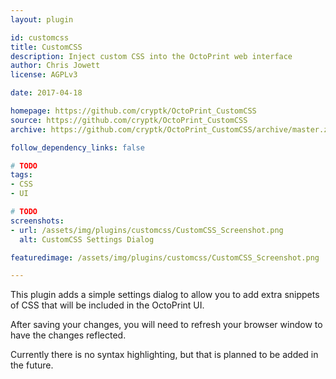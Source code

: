 ```yaml
---
layout: plugin

id: customcss
title: CustomCSS
description: Inject custom CSS into the OctoPrint web interface
author: Chris Jowett
license: AGPLv3

date: 2017-04-18

homepage: https://github.com/cryptk/OctoPrint_CustomCSS
source: https://github.com/cryptk/OctoPrint_CustomCSS
archive: https://github.com/cryptk/OctoPrint_CustomCSS/archive/master.zip

follow_dependency_links: false

# TODO
tags:
- CSS
- UI

# TODO
screenshots:
- url: /assets/img/plugins/customcss/CustomCSS_Screenshot.png
  alt: CustomCSS Settings Dialog

featuredimage: /assets/img/plugins/customcss/CustomCSS_Screenshot.png

---
```


This plugin adds a simple settings dialog to allow you to add extra snippets of CSS that will be included in the OctoPrint UI.

After saving your changes, you will need to refresh your browser window to have the changes reflected.

Currently there is no syntax highlighting, but that is planned to be added in the future.
